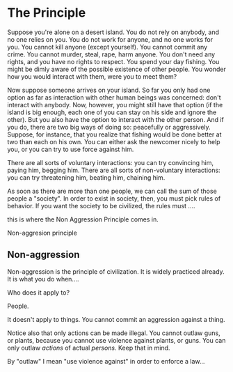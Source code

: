 The Principle
===

Suppose you're alone on a desert island. You do not rely on anybody, and no one relies on you. You do not work for anyone, and no one works for you. You cannot kill anyone (except yourself). You cannot commit any crime. You cannot murder, steal, rape, harm anyone. You don't need any rights, and you have no rights to respect. You spend your day fishing. You might be dimly aware of the possible existence of other people. You wonder how you would interact with them, were you to meet them?

Now suppose someone arrives on your island. So far you only had one option as far as interaction with other human beings was concerned: don't interact with anybody. Now, however, you might still have that option (if the island is big enough, each one of you can stay on his side and ignore the other). But you also have the option to interact with the other person. And if you do, there are two big ways of doing so: peacefully or aggressively. Suppose, for instance, that you realize that fishing would be done better at two than each on his own. You can either ask the newcomer nicely to help you, or you can try to use force against him.

There are all sorts of voluntary interactions: you can try convincing him, paying him, begging him.
There are all sorts of non-voluntary interactions: you can try threatening him, beating him, chaining him.

As soon as there are more than one people, we can call the sum of those people a "society". In order to exist in society, then, you must pick rules of behavior. If you want the society to be civilized, the rules must ....

this is where the Non Aggression Principle comes in.

Non-aggresion principle




## Non-aggression

Non-aggression is the principle of civilization. It is widely practiced already. It is what you do when....


Who does it apply to?

People.

It doesn't apply to things. You cannot commit an aggression against a thing.

Notice also that only actions can be made illegal. You cannot outlaw guns, or plants, because you cannot use violence against plants, or guns. You can only outlaw *actions* of actual *persons*. Keep that in mind.

By "outlaw" I mean "use violence against" in order to enforce a law...
